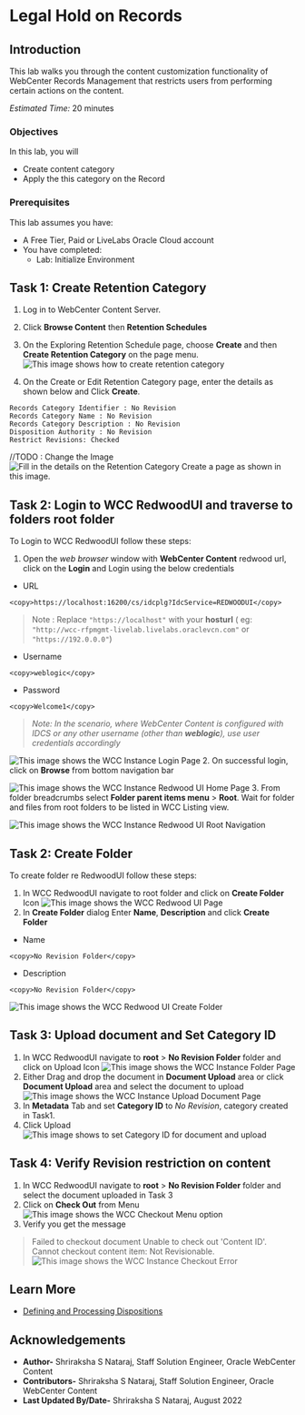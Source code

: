 # Legal Hold on Records

## Introduction

This lab walks you through the content customization functionality of WebCenter Records Management that restricts users from performing certain actions on the content.

*Estimated Time:* 20 minutes

### Objectives

In this lab, you will

* Create content category
* Apply the this category on the Record

### Prerequisites

This lab assumes you have:

* A Free Tier, Paid or LiveLabs Oracle Cloud account
* You have completed:
  * Lab: Initialize Environment

## Task 1: Create Retention Category

1. Log in to WebCenter Content Server.

2. Click **Browse Content** then **Retention Schedules**

3. On the Exploring Retention Schedule page, choose **Create** and then **Create Retention Category** on the page menu.
![This image shows how to create retention category](./images/create-retention-category.png "Create Retention Category")

4. On the Create or Edit Retention Category page, enter the details as shown below and  Click **Create**.

```text
Records Category Identifier : No Revision
Records Category Name : No Revision
Records Category Description : No Revision
Disposition Authority : No Revision
Restrict Revisions: Checked
```

//TODO : Change the Image
![Fill in the details on the Retention Category Create a page as shown in this image.](./images/category-create-form.png "Create Retention Category Page")

## Task 2: Login to WCC RedwoodUI and traverse to folders root folder

To Login to WCC RedwoodUI follow these steps:

1. Open the *web browser* window with **WebCenter Content** redwood url, click on the **Login** and Login using the below credentials

* URL

```text
<copy>https://localhost:16200/cs/idcplg?IdcService=REDWOODUI</copy>
```

> Note : Replace `"https://localhost"` with your **hosturl** ( eg: `"http://wcc-rfpmgmt-livelab.livelabs.oraclevcn.com"` or `"https://192.0.0.0"`)

* Username

```text
<copy>weblogic</copy>
```

* Password

```text
<copy>Welcome1</copy>
```

> *Note: In the scenario, where WebCenter Content is configured with IDCS or any other username (other than **weblogic**), use user credentials accordingly*

![This image shows the WCC Instance Login Page](./images/webcenter_config_task3_step1.png "WCC Instance Login Page")
2. On successful login, click on **Browse** from bottom navigation bar

![This image shows the WCC Instance Redwood UI Home Page](./images/wcc-redwoodui-home.png "WCC Instance Redwood UI Home Page")
3. From folder breadcrumbs select **Folder parent items menu** > **Root**. Wait for folder and files from root folders to be listed in WCC Listing view.

![This image shows the WCC Instance Redwood UI Root Navigation](./images/wcc-redwoodui-folders.png "WCC Instance Redwood UI Root Navigation")

## Task 2: Create Folder

To create folder re RedwoodUI follow these steps:

1. In WCC RedwoodUI navigate to root folder and click on **Create Folder** Icon
![This image shows the WCC Redwood UI Page](./images/wcc-redwoodui-root.png "WCC Instance Redwood UI Page")
2. In **Create Folder** dialog Enter **Name**, **Description** and click **Create Folder**

* Name

 ```text
 <copy>No Revision Folder</copy>
 ```

* Description

 ```text
 <copy>No Revision Folder</copy>
 ```

![This image shows the WCC Redwood UI Create Folder](./images/wcc-redwoodui-create-folder.png "WCC Instance Redwood UI Create Folder")

## Task 3: Upload document and Set Category ID

1. In WCC RedwoodUI navigate to **root** > **No Revision Folder** folder and click on Upload Icon
![This image shows the WCC Instance Folder Page](./images/wcc-redwoodui-upload.png "WCC Instance Folder Page")
2. Either Drag and drop the document in **Document Upload** area or click **Document Upload** area and select the document to upload
![This image shows the WCC Instance Upload Document Page](./images/wcc-redwoodui-document-upload.png "WCC Instance Upload Document Page")
3. In **Metadata** Tab and set **Category ID** to *No Revision*, category created in Task1.
4. Click Upload
![This image shows to set Category ID for document and upload ](./images/wcc-redwoodui-document-upload-set-categoryid.png "WCC Instance set Category ID")

## Task 4: Verify Revision restriction on content

1. In WCC RedwoodUI navigate to **root** > **No Revision Folder** folder and select the document uploaded in Task 3
2. Click on **Check Out** from Menu
![This image shows the WCC Checkout Menu option ](./images/wcc-redwoodui-checkout.png "WCC Document Checkout")
3. Verify you get the message

>Failed to checkout document
>Unable to check out 'Content ID'. Cannot checkout content item: Not Revisionable.
![This image shows the WCC Instance Checkout Error](./images/wcc-redwoodui-checkout-error.png "WCC Instance Checkout Error")

## Learn More

* [Defining and Processing Dispositions](https://docs.oracle.com/en/middleware/webcenter/content/12.2.1.4/webcenter-content-manage/defining-and-processing-dispositions.html#GUID-0827B335-BA5E-4B9C-9270-27BE4520391C)

## Acknowledgements

* **Author-** Shriraksha S Nataraj, Staff Solution Engineer, Oracle WebCenter Content
* **Contributors-** Shriraksha S Nataraj, Staff Solution Engineer, Oracle WebCenter Content
* **Last Updated By/Date-** Shriraksha S Nataraj, August 2022
